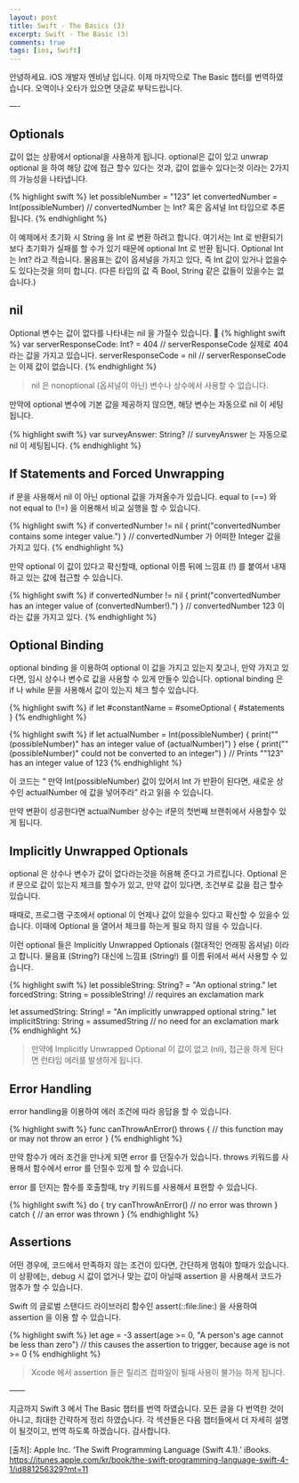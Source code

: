 ```yaml
---
layout: post
title: Swift - The Basics (3)
excerpt: Swift - The Basic (3)
comments: true
tags: [ios, Swift]
---
```


안녕하세요. iOS 개발자 엔비냥 입니다.
이제 마지막으로 The Basic 챕터를 번역하였습니다. 오역이나 오타가 있으면 댓글로 부탁드립니다.

—-

## Optionals

값이 없는 상황에서 optional을 사용하게 됩니다.  optional은 값이 있고 unwrap optional 을 하여 해당 값에 접근 할수 있다는 것과, 값이 없을수 있다는것 이라는 2가지의 가능성을  나타냅니다.

{% highlight swift %}
let possibleNumber = "123"
let convertedNumber = Int(possibleNumber)
// convertedNumber 는 Int? 혹은 옵셔널 Int 타입으로 추론 됩니다.
{% endhighlight %}

이 예제에서 초기화 시 String 을 Int 로 변환 하려고 합니다. 여기서는 Int 로 반환되기 보다 초기화가 실패를 할 수가 있기 때문에 optional Int 로 반환 됩니다. Optional Int 는 Int? 라고 적습니다. 물음표는 값이 옵셔널을 가지고 있다, 즉 Int 값이 있거나 없을수도 있다는것을 의미 합니다. (다른 타입의 값 즉 Bool, String 같은 값들이 있을수는 없습니다.)

## nil

Optional  변수는 값이 없다를 나타내는 nil 을 가질수 있습니다.

{% highlight swift %}
var serverResponseCode: Int? = 404
// serverResponseCode 실제로 404라는 값을 가지고 있습니다.
serverResponseCode = nil
// serverResponseCode 는 이제 값이 없습니다.
{% endhighlight %}

> nil 은 nonoptional (옵셔널이 아닌) 변수나 상수에서 사용할 수 없습니다.

만약에 optional 변수에 기본 값을 제공하지 않으면, 해당 변수는 자동으로 nil 이 세팅 됩니다.

{% highlight swift %}
var surveyAnswer: String?
// surveyAnswer 는 자동으로 nil 이 세팅됩니다.
{% endhighlight %}

## If Statements and Forced Unwrapping

if 문을 사용해서 nil 이 아닌 optional 값을 가져올수가 있습니다.  equal to (==) 와 not equal to (!=) 을 이용해서 비교 실행을 할 수 있습니다.

{% highlight swift %}
if convertedNumber != nil {
print("convertedNumber contains some integer value.")
}
// convertedNumber 가 어떠한 Integer 값을 가지고 있다.
{% endhighlight %}

만약 optional 이 값이 있다고 확신할때, optional 이름 뒤에 느낌표 (!) 를 붙여서 내재하고 있는 값에 접근할 수 있습니다.

{% highlight swift %}
if convertedNumber != nil {
print("convertedNumber has an integer value of \(convertedNumber!).")
}
// convertedNumber 123 이라는 값을 가지고 있다.
{% endhighlight %}

## Optional Binding

optional binding 을 이용하여 optional 이 값을 가지고 있는지 찾고나, 만약 가지고 있다면, 임시 상수나 변수로 값을 사용할 수 있게 만들수 있습니다. optional binding 은 if 나 while 문을 사용해서 값이 있는지 체크 할수 있습니다.

{% highlight swift %}
if let #constantName = #someOptional {
#statements
}
{% endhighlight %}

{% highlight swift %}
if let actualNumber = Int(possibleNumber) {
print("\"\(possibleNumber)\" has an integer value of \(actualNumber)")
} else {
print("\"\(possibleNumber)\" could not be converted to an integer")
}
// Prints ""123" has an integer value of 123
{% endhighlight %}

이 코드는 “ 만약 Int(possibleNumber) 값이 있어서 Int 가 반환이 된다면, 새로운 상수인 actualNumber 에 값을 넣어주라” 라고 읽을 수 있습니다.

만약 변환이 성공한다면 actualNumber 상수는 if문의 첫번째 브랜취에서 사용할수 있게 됩니다.

## Implicitly Unwrapped Optionals

optional 은 상수나 변수가 값이 없다라는것을 허용해 준다고 가르킵니다. Optional 은 if 문으로 값이 있는지 체크를 할수가 있고,  만약 값이 있다면, 조건부로 값을 접근 할수 있습니다.

때때로, 프로그램  구조에서 optional 이 언제나 값이 있을수 있다고 확신할 수 있을수 있습니다.  이때에 Optional 을 열어서 체크를 하는게 필요 하지 않을 수 있습니다.

이런 optional 들은 Implicitly Unwrapped Optionals (절대적인 언래핑 옵셔널) 이라고 합니다. 물음표 (String?) 대신에 느낌표 (String!) 를 이름 뒤에서 써서 사용할 수 있습니다.

{% highlight swift %}
let possibleString: String? = "An optional string."
let forcedString: String = possibleString! // requires an exclamation mark

let assumedString: String! = "An implicitly unwrapped optional string."
let implicitString: String = assumedString // no need for an exclamation mark
{% endhighlight %}

> 만약에 Implicitly Unwrapped Optional 이 값이 없고 (nil), 접근을 하게 된다면 런타임 에러를 발생하게 됩니다.

## Error Handling

error handling을 이용하여 에러 조건에 따라 응답을 할 수 있습니다.

{% highlight swift %}
func canThrowAnError() throws {
// this function may or may not throw an error
}
{% endhighlight %}

만약 함수가 에러 조건을 만나게 되면 error 를 던질수가 있습니다. throws 키워드를 사용해서 함수에서 error 를 던질수 있게 할 수 있습니다.

error 를 던지는 함수를 호출할때, try 키워드를 사용해서 표현할 수 있습니다.

{% highlight swift %}
do {
try canThrowAnError()
// no error was thrown
} catch {
// an error was thrown
}
{% endhighlight %}

## Assertions

어떤 경우에, 코드에서 만족하지 않는 조건이 있다면, 간단하게 멈춰야 할때가 있습니다. 이 상황에는, debug 시 값이 없거나 맞는 값이 아닐때 assertion 을 사용해서 코드가 멈추가 할 수 있습니다.

Swift 의 글로벌 스탠다드 라이브러리 함수인 assert(_:_:file:line:) 을 사용하여 assertion 을 이용 할 수 있습니다.

{% highlight swift %}
let age = -3
assert(age >= 0, "A person's age cannot be less than zero")
// this causes the assertion to trigger, because age is not >= 0
{% endhighlight %}

> Xcode 에서 assertion 들은 릴리즈 컴파일이 될때 사용이 불가능 하게 됩니다.

——

지금까지 Swift 3 에서 The Basic 챕터를 번역 하였습니다.
모든 글을 다 번역한 것이 아니고, 최대한 간략하게 정리 하였습니다.
각 섹션들은 다음 챕터들에서 더 자세히 설명이 될것이고, 번역 하도록 하겠습니다. 감사합니다.


[출처]: Apple Inc. ‘The Swift Programming Language (Swift 4.1).’ iBooks. https://itunes.apple.com/kr/book/the-swift-programming-language-swift-4-1/id881256329?mt=11
